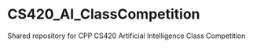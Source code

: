 # CS420_AI_ClassCompetition
Shared repository for CPP CS420 Artificial Intelligence Class Competition
